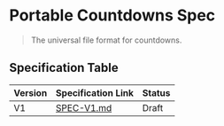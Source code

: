 # Portable Countdowns Spec
> The universal file format for countdowns.

## Specification Table

| Version | Specification Link        | Status   |
|---------|--------------------------|-----------|
| V1      | [SPEC-V1.md](SPEC-V1.md) | Draft     |